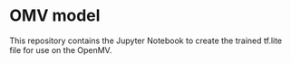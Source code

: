 # OMV model
This repository contains the Jupyter Notebook to create the trained tf.lite file for use on the OpenMV.
